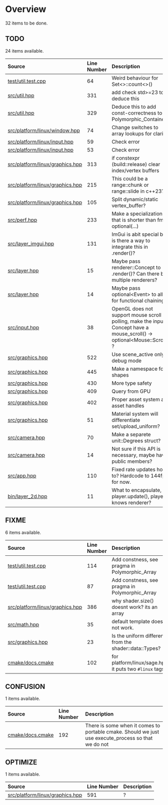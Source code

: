 # Overview

32 items to be done.

## TODO

24 items available.

| Source | Line Number | Description |
|:-|:-|:-|
| [test/util.test.cpp](test/util.test.cpp) | 64 | Weird behaviour for Set<>::count<>() |
| [src/util.hpp](src/util.hpp) | 331 | add check std>=23 todo deduce this |
| [src/util.hpp](src/util.hpp) | 329 | Deduce this to add const-correctness to Polymorphic_Containers. |
| [src/platform/linux/window.hpp](src/platform/linux/window.hpp) | 74 | Change switches to array lookups for clarity |
| [src/platform/linux/input.hpp](src/platform/linux/input.hpp) | 59 | Check error |
| [src/platform/linux/input.hpp](src/platform/linux/input.hpp) | 53 | Check error |
| [src/platform/linux/graphics.hpp](src/platform/linux/graphics.hpp) | 313 | if constexpr (build::release) clear index/vertex buffers |
| [src/platform/linux/graphics.hpp](src/platform/linux/graphics.hpp) | 215 | This could be a range::chunk or range::slide in c++23? |
| [src/platform/linux/graphics.hpp](src/platform/linux/graphics.hpp) | 105 | Split dynamic/static vertex_buffer? |
| [src/perf.hpp](src/perf.hpp) | 233 | Make a specialization that is shorter than fmt's optional(...) |
| [src/layer_imgui.hpp](src/layer_imgui.hpp) | 131 | ImGui is abit special but is there a way to integrate this in .render()? |
| [src/layer.hpp](src/layer.hpp) | 15 | Maybe pass renderer::Concept to .render()? Can there be multiple renderers? |
| [src/layer.hpp](src/layer.hpp) | 14 | Maybe pass optional\<Event\> to allow for functional chaining? |
| [src/input.hpp](src/input.hpp) | 38 | OpenGL does not support mouse scroll polling, make the input Concept have a mouse_scroll() -> optional\<Mouse::Scroll\> ? |
| [src/graphics.hpp](src/graphics.hpp) | 522 | Use scene_active only in debug mode |
| [src/graphics.hpp](src/graphics.hpp) | 445 | Make a namespace for shapes |
| [src/graphics.hpp](src/graphics.hpp) | 430 | More type safety |
| [src/graphics.hpp](src/graphics.hpp) | 409 | Query from GPU |
| [src/graphics.hpp](src/graphics.hpp) | 402 | Proper asset system and asset handles |
| [src/graphics.hpp](src/graphics.hpp) | 51 | Material system will differentiate set/upload_uniform? |
| [src/camera.hpp](src/camera.hpp) | 70 | Make a separete unit::Degrees struct? |
| [src/camera.hpp](src/camera.hpp) | 14 | Not sure if this API is necessary, maybe have public members? |
| [src/app.hpp](src/app.hpp) | 110 | Fixed rate updates how to? Hardcode to 144fps for now. |
| [bin/layer_2d.hpp](bin/layer_2d.hpp) | 11 | What to encapsulate, player.update(), player knows renderer? |

## FIXME

6 items available.

| Source | Line Number | Description |
|:-|:-|:-|
| [test/util.test.cpp](test/util.test.cpp) | 114 | Add constness, see pragma in Polymorphic_Array |
| [test/util.test.cpp](test/util.test.cpp) | 87 | Add constness, see pragma in Polymorphic_Array |
| [src/platform/linux/graphics.hpp](src/platform/linux/graphics.hpp) | 386 | why shader.size() doesnt work? its an array |
| [src/math.hpp](src/math.hpp) | 35 | default template does not work. |
| [src/graphics.hpp](src/graphics.hpp) | 23 | Is the uniform different from the shader::data::Types? |
| [cmake/docs.cmake](cmake/docs.cmake) | 102 | for platform/linux/sage.hpp it puts two `#linux` tags |

## CONFUSION

1 items available.

| Source | Line Number | Description |
|:-|:-|:-|
| [cmake/docs.cmake](cmake/docs.cmake) | 192 | There is some when it comes to portable cmake. Should we just use execute_process so that we do not |

## OPTIMIZE

1 items available.

| Source | Line Number | Description |
|:-|:-|:-|
| [src/platform/linux/graphics.hpp](src/platform/linux/graphics.hpp) | 591 | ? |

